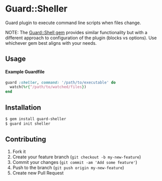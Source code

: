 # Guard::Sheller

Guard plugin to execute command line scripts when files change.

NOTE: The [Guard::Shell gem](https://github.com/guard/guard-shell) provides similar functionality
but with a different approach to configuration of the plugin (blocks vs options).  Use whichever gem
best aligns with your needs.

## Usage

#### Example Guardfile
```ruby
guard :sheller, command: '/path/to/executable' do
  watch(%r{^/path/to/watched/files})
end
```

## Installation

```bash
$ gem install guard-sheller
$ guard init sheller
```

## Contributing

1. Fork it
2. Create your feature branch (`git checkout -b my-new-feature`)
3. Commit your changes (`git commit -am 'Add some feature'`)
4. Push to the branch (`git push origin my-new-feature`)
5. Create new Pull Request

